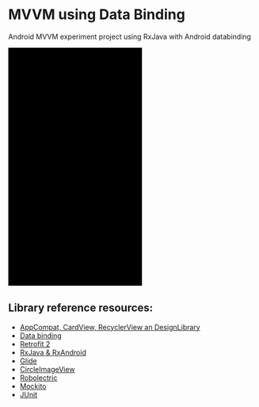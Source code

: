 # MVVM using Data Binding

Android MVVM experiment project using RxJava with Android databinding 

![](app/src/main/assets/img.gif)

Library reference resources:
------------------------------------
* [AppCompat, CardView, RecyclerView an DesignLibrary](http://developer.android.com/intl/es/tools/support-library/index.html)
* [Data binding](https://developer.android.com/topic/libraries/data-binding/index.html)
* [Retrofit 2](https://square.github.io/retrofit/)
* [RxJava & RxAndroid](https://github.com/ReactiveX/RxAndroid)
* [Glide](https://github.com/bumptech/glide)
* [CircleImageView](https://github.com/hdodenhof/CircleImageView)
* [Robolectric](http://robolectric.org/)
* [Mockito](http://site.mockito.org/)
* [JUnit](https://developer.android.com/training/testing/start/index.html)
